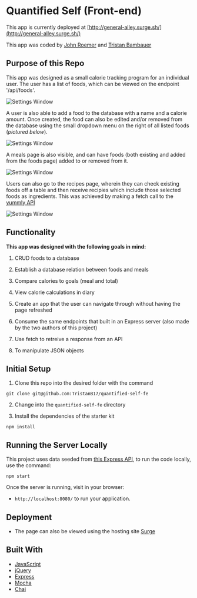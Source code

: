 # Quantified Self (Front-end)

This app is currently deployed at [http://general-alley.surge.sh/](http://general-alley.surge.sh/)

This app was coded by [John Roemer](https://github.com/jtrtj) and [Tristan Bambauer](https://github.com/TristanB17)

## Purpose of this Repo

This app was designed as a small calorie tracking program for an individual user. The user has a list of foods, which can be viewed on the endpoint '/api/foods'. 

![Settings Window](https://i.imgur.com/fEvs9aI.png)

A user is also able to add a food to the database with a name and a calorie amount. Once created, the food can also be edited and/or removed from the database using the small dropdown menu on the right of all listed foods (_pictured below_). 

![Settings Window](https://i.imgur.com/WFS2jFz.png)

A meals page is also visible, and can have foods (both existing and added from the foods page) added to or removed from it.

![Settings Window](https://i.imgur.com/DTKitrt.png)

Users can also go to the recipes page, wherein they can check existing foods off a table and then receive recipies which include those selected foods as ingredients. This was achieved by making a fetch call to the [yummly API](https://developer.yummly.com/)

![Settings Window](https://i.imgur.com/ESwQsHp.png)

## Functionality

**This app was designed with the following goals in mind:**

1. CRUD foods to a database

2. Establish a database relation between foods and meals

3. Compare calories to goals (meal and total)

4. View calorie calculations in diary

5. Create an app that the user can navigate through without having the page refreshed 

6. Consume the same endpoints that built in an Express server (also made by the two authors of this project)

7. Use fetch to retreive a response from an API

8. To manipulate JSON objects

## Initial Setup

1. Clone this repo into the desired folder with the command

  ```shell
  git clone git@github.com:TristanB17/quantified-self-fe
  ```
2. Change into the `quantified-self-fe` directory

3. Install the dependencies of the starter kit

  ```shell
  npm install
  ```
  
## Running the Server Locally

This project uses data seeded from [this Express API](https://github.com/jtrtj/qs-api-express), to run the code locally, use the command:

```shell
npm start
```

Once the server is running, visit in your browser:

* `http://localhost:8080/` to run your application.

## Deployment

* The page can also be viewed using the hosting site [Surge](https://surge.sh/)

## Built With

* [JavaScript](https://www.javascript.com/)
* [jQuery](https://jquery.com/)
* [Express](https://expressjs.com/)
* [Mocha](https://mochajs.org/)
* [Chai](https://chaijs.com/)

